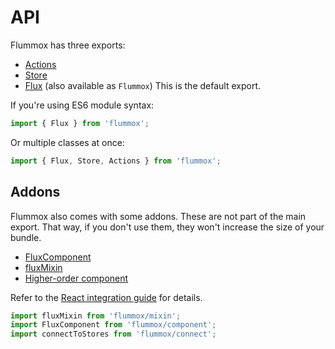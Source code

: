 API
===

Flummox has three exports:

* [Actions](api/actions.md)
* [Store](api/store.md)
* [Flux](api/flux.md) (also available as `Flummox`) This is the default export.

If you're using ES6 module syntax:

```js
import { Flux } from 'flummox';
```

Or multiple classes at once:

```js
import { Flux, Store, Actions } from 'flummox';
```

Addons
------

Flummox also comes with some addons. These are not part of the main export. That way, if you don't use them, they won't increase the size of your bundle.

* [FluxComponent](api/fluxcomponent.md)
* [fluxMixin](api/fluxmixin.md)
* [Higher-order component](api/higher-order-component.md)

Refer to the [React integration guide](guides/react-integration.md) for details.

```js
import fluxMixin from 'flummox/mixin';
import FluxComponent from 'flummox/component';
import connectToStores from 'flummox/connect';
```
